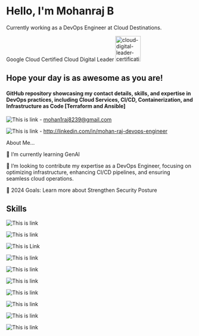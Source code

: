 # Hello, I'm Mohanraj B
Currently working as a DevOps Engineer at Cloud Destinations.


Google Cloud Certified Cloud Digital Leader <img width="68" alt="cloud-digital-leader-certification" src="https://github.com/user-attachments/assets/709362db-e8fc-456c-847e-33d53c1b3b20">



## Hope your day is as awesome as you are!

#### GitHub repository showcasing my contact details, skills, and expertise in DevOps practices, including Cloud Services, CI/CD, Containerization, and Infrastructure as Code [Terraform and Ansible]

![This is link](https://img.shields.io/badge/Gmail-D14836?style=for-the-badge&logo=gmail&logoColor=white) - mohan1raj8239@gmail.com

![This is link](https://img.shields.io/badge/LinkedIn-0077B5?style=for-the-badge&logo=linkedin&logoColor=white) - http://linkedin.com/in/mohan-raj-devops-engineer



About Me...

🔗 I’m currently learning GenAI

👐 I’m looking to contribute my expertise as a DevOps Engineer, focusing on optimizing infrastructure, enhancing CI/CD pipelines, and ensuring seamless cloud operations.

🥅 2024 Goals: Learn more about Strengthen Security Posture


## Skills
![This is link](https://img.shields.io/badge/Google_Cloud-4285F4?style=for-the-badge&logo=google-cloud&logoColor=white)

![This is link](https://img.shields.io/badge/Amazon_AWS-FF9900?style=for-the-badge&logo=amazonaws&logoColor=white)

![This is Link](https://img.shields.io/badge/Microsoft_Azure-0089D6?style=for-the-badge&logo=microsoft-azure&logoColor=white)

![This is link](https://img.shields.io/badge/PostgreSQL-316192?style=for-the-badge&logo=postgresql&logoColor=white)

![This is link](https://img.shields.io/badge/MongoDB-4EA94B?style=for-the-badge&logo=mongodb&logoColor=white)

![This is link](https://img.shields.io/badge/Azure_DevOps-0078D7?style=for-the-badge&logo=azure-devops&logoColor=white)

![This is link](https://img.shields.io/badge/Jenkins-D24939?style=for-the-badge&logo=Jenkins&logoColor=white)

![This is link](https://img.shields.io/badge/Linux-FCC624?style=for-the-badge&logo=linux&logoColor=black)

![This is link](https://img.shields.io/badge/Ubuntu-E95420?style=for-the-badge&logo=ubuntu&logoColor=white)

![This is link](https://img.shields.io/badge/Kibana-005571?style=for-the-badge&logo=Kibana&logoColor=white)


